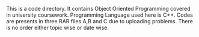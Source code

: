 This is a code directory. It contains Object Oriented Programming covered in university coursework. Programming Language used here is C++. Codes are presents in three RAR files A,B and C due to uploading problems. There is no order either topic wise or date wise.
